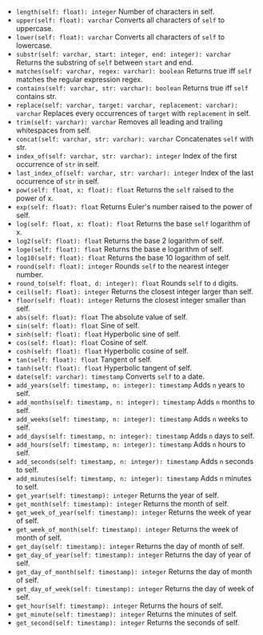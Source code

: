  - `length(self: float): integer`
   Number of characters in self.
 - `upper(self: float): varchar`
  Converts all characters of `self` to uppercase.
 - `lower(self: float): varchar`
  Converts all characters of `self` to lowercase.
 - `substr(self: varchar, start: integer, end: integer): varchar`
  Returns the substring of `self` between `start` and end.
 - `matches(self: varchar, regex: varchar): boolean`
  Returns true iff `self` matches the regular expression regex.
 - `contains(self: varchar, str: varchar): boolean`
  Returns true iff `self` contains str.
 - `replace(self: varchar, target: varchar, replacement: varchar): varchar`
  Replaces every occurrences of `target` with `replacement` in self.
 - `trim(self: varchar): varchar`
  Removes all leading and trailing whitespaces from self.
 - `concat(self: varchar, str: varchar): varchar`
  Concatenates `self` with str.
 - `index_of(self: varchar, str: varchar): integer`
  Index of the first occurrence of `str` in self.
 - `last_index_of(self: varchar, str: varchar): integer`
  Index of the last occurrence of `str` in self.
 - `pow(self: float, x: float): float`
  Returns the `self` raised to the power of x.
 - `exp(self: float): float`
  Returns Euler's number raised to the power of self.
 - `log(self: float, x: float): float`
  Returns the base `self` logarithm of x.
 - `log2(self: float): float`
  Returns the base 2 logarithm of self.
 - `loge(self: float): float`
  Returns the base e logarithm of self.
 - `log10(self: float): float`
  Returns the base 10 logarithm of self.
 - `round(self: float): integer`
  Rounds `self` to the nearest integer number.
 - `round_to(self: float, d: integer): float`
  Rounds `self` to `d` digits.
 - `ceil(self: float): integer`
  Returns the closest integer larger than self.
 - `floor(self: float): integer`
  Returns the closest integer smaller than self.
 - `abs(self: float): float`
  The absolute value of self.
 - `sin(self: float): float`
  Sine of self.
 - `sinh(self: float): float`
  Hyperbolic sine of self.
 - `cos(self: float): float`
  Cosine of self.
 - `cosh(self: float): float`
  Hyperbolic cosine of self.
 - `tan(self: float): float`
  Tangent of self.
 - `tanh(self: float): float`
  Hyperbolic tangent of self.
 - `date(self: varchar): timestamp`
  Converts `self` to a date.
 - `add_years(self: timestamp, n: integer): timestamp`
  Adds `n` years to self.
 - `add_months(self: timestamp, n: integer): timestamp`
  Adds `n` months to self.
 - `add_weeks(self: timestamp, n: integer): timestamp`
  Adds `n` weeks to self.
 - `add_days(self: timestamp, n: integer): timestamp`
  Adds `n` days to self.
 - `add_hours(self: timestamp, n: integer): timestamp`
  Adds `n` hours to self.
 - `add_seconds(self: timestamp, n: integer): timestamp`
  Adds `n` seconds to self.
 - `add_minutes(self: timestamp, n: integer): timestamp`
  Adds `n` minutes to self.
 - `get_year(self: timestamp): integer`
  Returns the year of self.
 - `get_month(self: timestamp): integer`
  Returns the month of self.
 - `get_week_of_year(self: timestamp): integer`
  Returns the week of year of self.
 - `get_week_of_month(self: timestamp): integer`
  Returns the week of month of self.
 - `get_day(self: timestamp): integer`
  Returns the day of month of self.
 - `get_day_of_year(self: timestamp): integer`
  Returns the day of year of self.
 - `get_day_of_month(self: timestamp): integer`
  Returns the day of month of self.
 - `get_day_of_week(self: timestamp): integer`
  Returns the day of week of self.
 - `get_hour(self: timestamp): integer`
  Returns the hours of self.
 - `get_minute(self: timestamp): integer`
  Returns the minutes of self.
 - `get_second(self: timestamp): integer`
  Returns the seconds of self.
